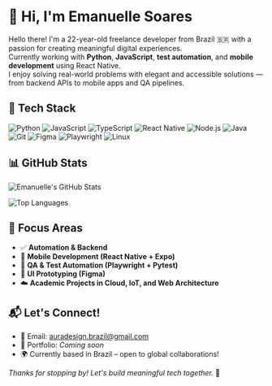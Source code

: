 # 👋 Hi, I'm Emanuelle Soares

Hello there! I'm a 22-year-old freelance developer from Brazil 🇧🇷 with a passion for creating meaningful digital experiences.  
Currently working with **Python**, **JavaScript**, **test automation**, and **mobile development** using React Native.  
I enjoy solving real-world problems with elegant and accessible solutions — from backend APIs to mobile apps and QA pipelines.

## 🔧 Tech Stack

![Python](https://img.shields.io/badge/-Python-3776AB?style=for-the-badge&logo=python&logoColor=white)
![JavaScript](https://img.shields.io/badge/-JavaScript-F7DF1E?style=for-the-badge&logo=javascript&logoColor=black)
![TypeScript](https://img.shields.io/badge/-TypeScript-3178C6?style=for-the-badge&logo=typescript&logoColor=white)
![React Native](https://img.shields.io/badge/-React%20Native-61DAFB?style=for-the-badge&logo=react&logoColor=black)
![Node.js](https://img.shields.io/badge/-Node.js-339933?style=for-the-badge&logo=node.js&logoColor=white)
![Java](https://img.shields.io/badge/-Java-007396?style=for-the-badge&logo=java&logoColor=white)
![Git](https://img.shields.io/badge/-Git-F05032?style=for-the-badge&logo=git&logoColor=white)
![Figma](https://img.shields.io/badge/-Figma-F24E1E?style=for-the-badge&logo=figma&logoColor=white)
![Playwright](https://img.shields.io/badge/-Playwright-2C2C32?style=for-the-badge&logo=playwright&logoColor=green)
![Linux](https://img.shields.io/badge/-Linux-FCC624?style=for-the-badge&logo=linux&logoColor=black)

## 📊 GitHub Stats

![Emanuelle's GitHub Stats](https://github-readme-stats.vercel.app/api?username=emnuelledev&show_icons=true&theme=github_dark&hide_title=false&count_private=true)

![Top Languages](https://github-readme-stats.vercel.app/api/top-langs/?username=emnuelledev&layout=compact&theme=github_dark&langs_count=6)

## 🎯 Focus Areas

- ✅ **Automation & Backend**
- 📱 **Mobile Development (React Native + Expo)**
- 🧪 **QA & Test Automation (Playwright + Pytest)**
- 🎨 **UI Prototyping (Figma)**
- ☁️ **Academic Projects in Cloud, IoT, and Web Architecture**

## 📬 Let's Connect!

- 📧 Email: auradesign.brazil@gmail.com  
- 💼 Portfolio: *Coming soon*  
- 🌍 Currently based in Brazil – open to global collaborations!


_Thanks for stopping by! Let's build meaningful tech together._ 🌱

